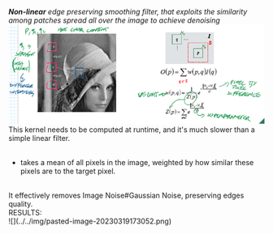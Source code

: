 _**Non-linear** edge preserving smoothing filter, that exploits the similarity among patches spread all over the image to achieve denoising_<br>
![](../../img/pasted-image-20230319173045.png)<br>
This kernel needs to be computed at runtime, and it's much slower than a simple linear filter.<br>
<br>
- takes a mean of all pixels in the image, weighted by how similar these pixels are to the target pixel.<br>
<br>
It effectively removes Image Noise#Gaussian Noise, preserving edges quality.<br>
RESULTS:<br>
![](../../img/pasted-image-20230319173052.png)<br>
